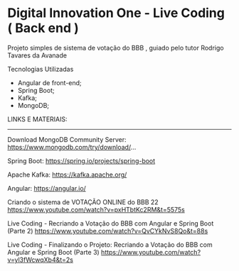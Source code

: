 # Digital Innovation One - Live Coding ( Back end )


Projeto simples de sistema de votação do BBB , guiado pelo tutor Rodrigo Tavares da Avanade

Tecnologias Utilizadas
- Angular de front-end;
- Spring Boot;
- Kafka;
- MongoDB;

LINKS E MATERIAIS: 
____________________________________________

Download MongoDB Community Server: https://www.mongodb.com/try/download/...

Spring Boot: https://spring.io/projects/spring-boot

Apache Kafka: https://kafka.apache.org/

Angular: https://angular.io/




Criando o sistema de VOTAÇÃO ONLINE do BBB 22
https://www.youtube.com/watch?v=pxHTbtKc2RM&t=5575s


Live Coding - Recriando a Votação do BBB com Angular e Spring Boot (Parte 2)
https://www.youtube.com/watch?v=QvCYkNvS8Qo&t=88s



Live Coding - Finalizando o Projeto: Recriando a Votação do BBB com Angular e Spring Boot (Parte 3)
https://www.youtube.com/watch?v=yl3fWcwqXb4&t=2s
